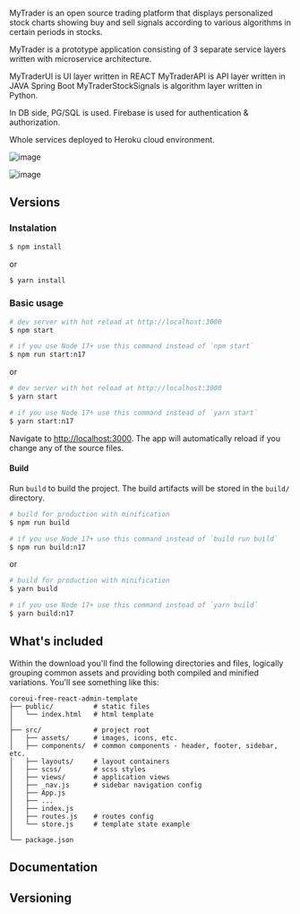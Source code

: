 
MyTrader is an open source trading platform that displays personalized stock charts showing buy and sell signals according to various algorithms in certain periods in stocks.

MyTrader is a prototype application consisting of 3 separate service layers written with microservice architecture.

MyTraderUI is  UI layer written in REACT
MyTraderAPI is API layer written in JAVA Spring Boot
MyTraderStockSignals is algorithm layer written in Python.

In DB side, PG/SQL is used.
Firebase is used for authentication & authorization.

Whole services deployed to Heroku cloud environment. 


![image](https://user-images.githubusercontent.com/46599537/165374567-4a46b478-f5a6-4614-9e23-180366fa5c70.png)

![image](https://user-images.githubusercontent.com/46599537/165374422-44442328-b357-45d8-948a-4972c6fec509.png)



## Versions



### Instalation

``` bash
$ npm install
```

or

``` bash
$ yarn install
```

### Basic usage

``` bash
# dev server with hot reload at http://localhost:3000
$ npm start 

# if you use Node 17+ use this command instead of `npm start`
$ npm run start:n17 
```

or 

``` bash
# dev server with hot reload at http://localhost:3000
$ yarn start

# if you use Node 17+ use this command instead of `yarn start`
$ yarn start:n17 
```

Navigate to [http://localhost:3000](http://localhost:3000). The app will automatically reload if you change any of the source files.

#### Build

Run `build` to build the project. The build artifacts will be stored in the `build/` directory.

```bash
# build for production with minification
$ npm run build

# if you use Node 17+ use this command instead of `build run build`
$ npm run build:n17 
```

or

```bash
# build for production with minification
$ yarn build

# if you use Node 17+ use this command instead of `yarn build`
$ yarn build:n17 
```

## What's included

Within the download you'll find the following directories and files, logically grouping common assets and providing both compiled and minified variations. You'll see something like this:

```
coreui-free-react-admin-template
├── public/          # static files
│   └── index.html   # html template
│
├── src/             # project root
│   ├── assets/      # images, icons, etc.
│   ├── components/  # common components - header, footer, sidebar, etc.
│   ├── layouts/     # layout containers
│   ├── scss/        # scss styles
│   ├── views/       # application views
│   ├── _nav.js      # sidebar navigation config
│   ├── App.js
│   ├── ...
│   ├── index.js
│   ├── routes.js    # routes config
│   └── store.js     # template state example 
│
└── package.json
```

## Documentation


## Versioning


